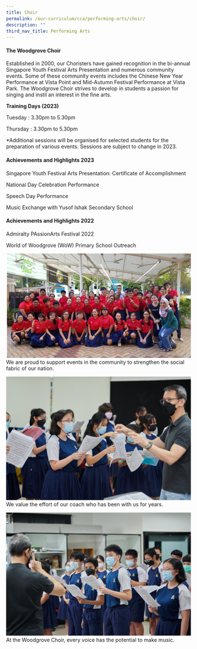 ```yaml
---
title: Choir
permalink: /our-curriculum/cca/performing-arts/choir/
description: ""
third_nav_title: Performing Arts
---
```

#### The Woodgrove Choir

Established in 2000, our Choristers have gained recognition in the bi-annual Singapore Youth Festival Arts Presentation and numerous community events. Some of these community events includes the Chinese New Year Performance at Vista Point and Mid-Autumn Festival Performance at Vista Park. The Woodgrove Choir strives to develop in students a passion for singing and instil an interest in the fine arts.

**Training Days (2023)**

Tuesday : 3.30pm to 5.30pm

Thursday : 3.30pm to 5.30pm

\*Additional sessions will be organised for selected students for the preparation of various events. Sessions are subject to change in 2023.

#### Achievements and Highlights 2023

Singapore Youth Festival Arts Presentation: Certificate of Accomplishment 

National Day Celebration Performance

Speech Day Performance

Music Exchange with Yusof Ishak Secondary School

#### Achievements and Highlights 2022

Admiralty PAssionArts Festival 2022 

World of Woodgrove (WoW) Primary School Outreach

![](/images/CCAs/Choir/Capture.png)
We are proud to support events in the community to strengthen the social fabric of our nation.

![](/images/CCAs/Choir/WGS_099.jpg)
We value the effort of our coach who has been with us for years.

![](/images/CCAs/Choir/WGS_105.jpg)
At the Woodgrove Choir, every voice has the potential to make music.